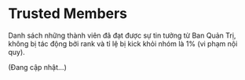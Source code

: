 # Trusted Members

Danh sách những thành viên đã đạt được sự tin tưởng từ Ban Quản Trị, không bị tác động bởi rank và tỉ lệ bị kick khỏi nhóm là 1% (vi phạm nội quy).

(Đang cập nhật...)
